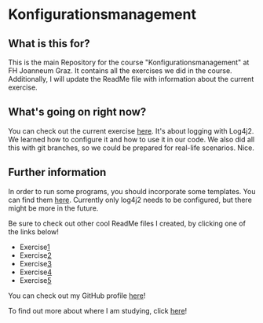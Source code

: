 # Konfigurationsmanagement

## What is this for?

This is the main Repository for the course "Konfigurationsmanagement" at FH Joanneum Graz. It contains all the exercises we did in the course. Additionally, I will update the ReadMe file with information about the current exercise.

## What's going on right now?

You can check out the current exercise [here](exercise5.md). It's about logging with Log4j2. We learned how to configure it and how to use it in our code.
We also did all this with git branches, so we could be prepared for real-life scenarios. Nice.

## Further information

In order to run some programs, you should incorporate some templates. You can find them [here](src/main/resources).
Currently only log4j2 needs to be configured, but there might be more in the future.

Be sure to check out other cool ReadMe files I created, by clicking one of the links below!

- Exercise[1](exercise1.md)
- Exercise[2](exercise2.md)
- Exercise[3](exercise3.md)
- Exercise[4](exercise4.md)
- Exercise[5](exercise5.md)

You can check out my GitHub profile [here](https://github.com/Nakupenda25)!

To find out more about where I am studying, click [here](https://www.fh-joanneum.at/)!  